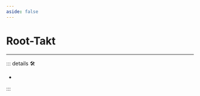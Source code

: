 ```yaml
---
aside: false
---
```

# Root-Takt

---

<!-- =================================================== -->
<!-- =================================================== -->
<!-- =================================================== -->
<!-- =================================================== -->
<!-- =================================================== -->
::: details 🛠

-

:::

